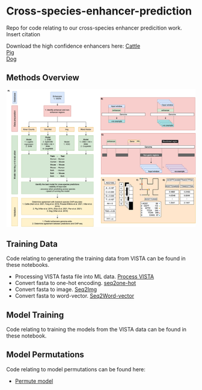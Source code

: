 # Cross-species-enhancer-prediction
Repo for code relating to our cross-species enhancer predicition work. Insert citation

Download the high confidence enhancers here:
[Cattle](https://github.com/DaviesCentreInformatics/Cross-species-enhancer-prediction/blob/main/ARS-UCD1.2.200bp.highConfidence.Enhancer.predictions.bed.gz)  
[Pig](https://github.com/DaviesCentreInformatics/Cross-species-enhancer-prediction/blob/main/SSCROFA11.1.200bp.highConfidence.Enhancer.predictions.bed.gz)  
[Dog](https://github.com/DaviesCentreInformatics/Cross-species-enhancer-prediction/blob/main/DOG_10K.BOXER.200bp.highConfidence.Enhancer.predictions.bed.gz)  

## Methods Overview
![](fig1.png)

## Training Data
Code relating to generating the training data from VISTA can be found in these notebooks.
- Processing VISTA fasta file into ML data. [Process VISTA](data_process_Vista.ipynb)
- Convert fasta to one-hot encoding. [seq2one-hot](fasta_process_Seq2onehot.ipynb)
- Convert fasta to image. [Seq2Img](fasta_process_DNA2Img.ipynb)
- Convert fasta to word-vector. [Seq2Word-vector](fasta_process_word_vector.ipynb)

## Model Training
Code relating to training the models from the VISTA data can be found in these notebook.

## Model Permutations
Code relating to model permutations can be found here:
- [Permute model](clean_permutations.ipynb)

